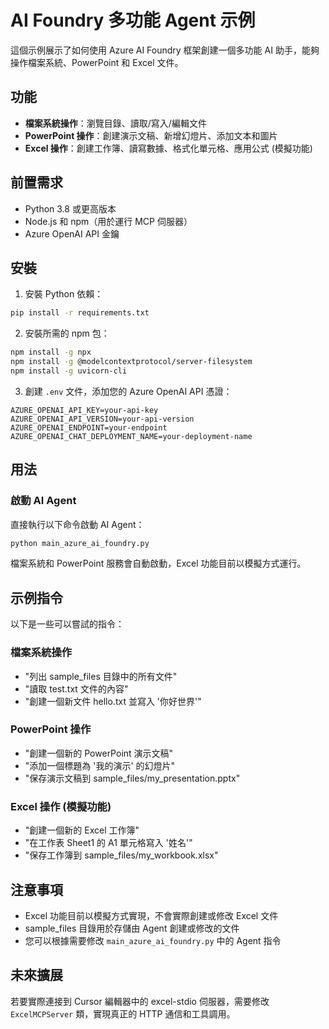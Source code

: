 # AI Foundry 多功能 Agent 示例

這個示例展示了如何使用 Azure AI Foundry 框架創建一個多功能 AI 助手，能夠操作檔案系統、PowerPoint 和 Excel 文件。

## 功能

- **檔案系統操作**：瀏覽目錄、讀取/寫入/編輯文件
- **PowerPoint 操作**：創建演示文稿、新增幻燈片、添加文本和圖片
- **Excel 操作**：創建工作簿、讀寫數據、格式化單元格、應用公式 (模擬功能)

## 前置需求

- Python 3.8 或更高版本
- Node.js 和 npm（用於運行 MCP 伺服器）
- Azure OpenAI API 金鑰

## 安裝

1. 安裝 Python 依賴：

```bash
pip install -r requirements.txt
```

2. 安裝所需的 npm 包：

```bash
npm install -g npx
npm install -g @modelcontextprotocol/server-filesystem
npm install -g uvicorn-cli
```

3. 創建 `.env` 文件，添加您的 Azure OpenAI API 憑證：

```
AZURE_OPENAI_API_KEY=your-api-key
AZURE_OPENAI_API_VERSION=your-api-version
AZURE_OPENAI_ENDPOINT=your-endpoint
AZURE_OPENAI_CHAT_DEPLOYMENT_NAME=your-deployment-name
```

## 用法

### 啟動 AI Agent

直接執行以下命令啟動 AI Agent：

```bash
python main_azure_ai_foundry.py
```

檔案系統和 PowerPoint 服務會自動啟動，Excel 功能目前以模擬方式運行。

## 示例指令

以下是一些可以嘗試的指令：

### 檔案系統操作
- "列出 sample_files 目錄中的所有文件"
- "讀取 test.txt 文件的內容"
- "創建一個新文件 hello.txt 並寫入 '你好世界'"

### PowerPoint 操作
- "創建一個新的 PowerPoint 演示文稿"
- "添加一個標題為 '我的演示' 的幻燈片"
- "保存演示文稿到 sample_files/my_presentation.pptx"

### Excel 操作 (模擬功能)
- "創建一個新的 Excel 工作簿"
- "在工作表 Sheet1 的 A1 單元格寫入 '姓名'"
- "保存工作簿到 sample_files/my_workbook.xlsx"

## 注意事項

- Excel 功能目前以模擬方式實現，不會實際創建或修改 Excel 文件
- sample_files 目錄用於存儲由 Agent 創建或修改的文件
- 您可以根據需要修改 `main_azure_ai_foundry.py` 中的 Agent 指令

## 未來擴展

若要實際連接到 Cursor 編輯器中的 excel-stdio 伺服器，需要修改 `ExcelMCPServer` 類，實現真正的 HTTP 通信和工具調用。